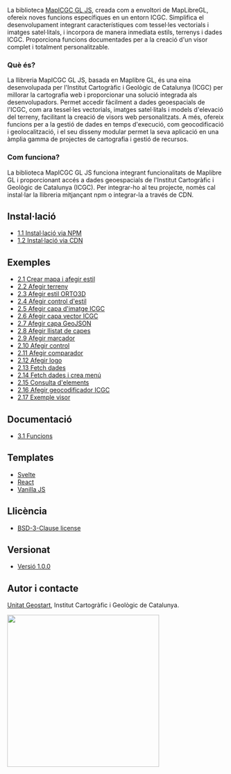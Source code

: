 La biblioteca <a target="_blank" href="https://github.com/OpenICGC/mapicgc-gl-js">MapICGC GL JS</a>, creada com a envoltori de MapLibreGL, ofereix noves funcions específiques en un entorn ICGC. Simplifica el desenvolupament integrant característiques com tessel·les vectorials i imatges satel·litals, i incorpora de manera inmediata estils, terrenys i dades ICGC. 
Proporciona funcions documentades per a la creació d'un visor complet i totalment personalitzable.

### Què és?

La llibreria MapICGC GL JS, basada en Maplibre GL, és una eina desenvolupada per l'Institut Cartogràfic i Geològic de Catalunya (ICGC) per millorar la cartografia web i proporcionar una solució integrada als desenvolupadors. Permet accedir fàcilment a dades geoespacials de l'ICGC, com ara tessel·les vectorials, imatges satel·litals i models d'elevació del terreny, facilitant la creació de visors web personalitzats. A més, ofereix funcions per a la gestió de dades en temps d'execució, com geocodificació i geolocalització, i el seu disseny modular permet la seva aplicació en una àmplia gamma de projectes de cartografia i gestió de recursos.

### Com funciona?

La biblioteca MapICGC GL JS funciona integrant funcionalitats de Maplibre GL i proporcionant accés a dades geoespacials de l'Institut Cartogràfic i Geològic de Catalunya (ICGC). Per integrar-ho al teu projecte, nomès cal instal·lar la llibreria mitjançant npm o integrar-la a través de CDN.


## Instal·lació

  * [1.1 Instal·lació via NPM](1.1.Inst_npm.md)
  * [1.2 Instal·lació via CDN](1.2.Inst_cdn.md)
 
## Exemples
 * [2.1 Crear mapa i afegir estil](2.1.0.Map.md)
 * [2.2 Afegir terreny](2.1.2.AddICGCTerrain.md)
 * [2.3 Afegir estil ORTO3D](2.1.3.3dStyle.md)
 * [2.4 Afegir control d'estil](2.2.AddBasemap.md)
 * [2.5 Afegir capa d'imatge ICGC](2.3.AddImageLayerICGC.md)
 * [2.6 Afegir capa vector ICGC](2.4.AddVectorLayerICGC.md)
 * [2.7 Afegir capa GeoJSON](2.5.AddLayerGeojson.md)
 * [2.8 Afegir llistat de capes](2.6.AddLayerTree.md)
 * [2.9 Afegir marcador](2.7.AddMarker.md)
 * [2.10 Afegir control](2.8.AddControl.md)
 * [2.11 Afegir comparador](2.9.AddCompare.md)
 * [2.12 Afegir logo](2.10.AddLogo.md)
 * [2.13 Fetch dades](2.11.FetchData.md)
 * [2.14 Fetch dades i crea menú](2.12.FetchDataAndMenu.md)
 * [2.15 Consulta d'elements](2.13.AddFeatureQuery.md)
 * [2.16 Afegir geocodificador ICGC](2.14.AddGeocoderICGC.md)
 * [2.17 Exemple visor](2.20.AdvancedExample.md)

## Documentació
  * [3.1 Funcions](3.1.Funcions_doc.md)

## Templates
  * <a target="_blank" href="https://github.com/OpenICGC/basic-mapicgc-gl-js-viewer-svelte">Svelte</a>
  * <a target="_blank" href="https://github.com/OpenICGC/basic-mapicgc-gl-js-viewer-js">React</a>
  * <a target="_blank" href="https://github.com/OpenICGC/basic-mapicgc-gl-js-viewer-react">Vanilla JS</a>

## Llicència

* <a target="_blank" href="https://opensource.org/license/bsd-3-clause">BSD-3-Clause license</a>

## Versionat

* <a target="_blank" href="https://www.npmjs.com/package/mapicgc-gl-js">Versió 1.0.0</a>


## Autor i contacte
[Unitat Geostart](mailto:geostart@icgc.cat), Institut Cartogràfic i Geològic de Catalunya.



<a target="_blank" href="https://icgc.cat/"><img src="https://tilemaps.icgc.cat/cdn/logos/icgc_gencat_logos_color.png" width="350"></a>

